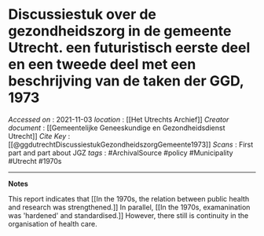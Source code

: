# Discussiestuk over de gezondheidszorg in de gemeente Utrecht. een futuristisch eerste deel en een tweede deel met een beschrijving van de taken der GGD, 1973

*Accessed on*  : 2021-11-03
*location* : [[Het Utrechts Archief]]
*Creator document*  : [[Gemeentelijke Geneeskundige en Gezondheidsdienst Utrecht]]
*Cite Key*  : [[@ggdutrechtDiscussiestukGezondheidszorgGemeente1973]]
*Scans* : First part and part about JGZ
*tags* : #ArchivalSource #policy #Municipality #Utrecht #1970s 

---

**Notes**

This report indicates that [[In the 1970s, the relation between public health and research was strengthened.]] In parallel, [[In the 1970s, examanination was 'hardened' and standardised.]] However, there still is continuity in the organisation of health care.




